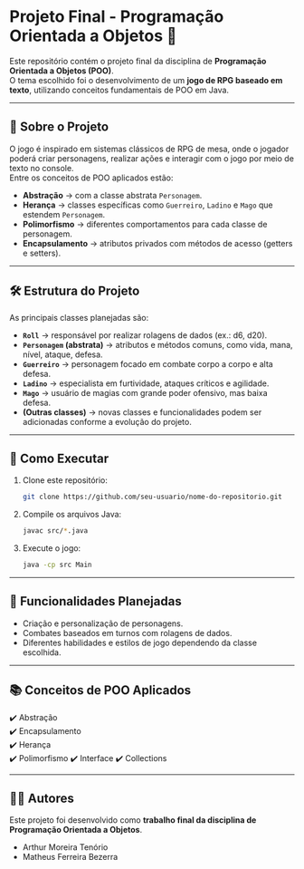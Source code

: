 # Projeto Final - Programação Orientada a Objetos 🎲

Este repositório contém o projeto final da disciplina de **Programação Orientada a Objetos (POO)**.  
O tema escolhido foi o desenvolvimento de um **jogo de RPG baseado em texto**, utilizando conceitos fundamentais de POO em Java.  

---

## 📖 Sobre o Projeto

O jogo é inspirado em sistemas clássicos de RPG de mesa, onde o jogador poderá criar personagens, realizar ações e interagir com o jogo por meio de texto no console.  
Entre os conceitos de POO aplicados estão:  

- **Abstração** → com a classe abstrata `Personagem`.  
- **Herança** → classes específicas como `Guerreiro`, `Ladino` e `Mago` que estendem `Personagem`.  
- **Polimorfismo** → diferentes comportamentos para cada classe de personagem.  
- **Encapsulamento** → atributos privados com métodos de acesso (getters e setters).  

---

## 🛠️ Estrutura do Projeto

As principais classes planejadas são:  

- **`Roll`** → responsável por realizar rolagens de dados (ex.: d6, d20).  
- **`Personagem` (abstrata)** → atributos e métodos comuns, como vida, mana, nível, ataque, defesa.  
- **`Guerreiro`** → personagem focado em combate corpo a corpo e alta defesa.  
- **`Ladino`** → especialista em furtividade, ataques críticos e agilidade.  
- **`Mago`** → usuário de magias com grande poder ofensivo, mas baixa defesa.  
- **(Outras classes)** → novas classes e funcionalidades podem ser adicionadas conforme a evolução do projeto.  

---

## 🚀 Como Executar

1. Clone este repositório:  
   ```bash
   git clone https://github.com/seu-usuario/nome-do-repositorio.git
   ```
2. Compile os arquivos Java:  
   ```bash
   javac src/*.java
   ```
3. Execute o jogo:  
   ```bash
   java -cp src Main
   ```

---

## 📌 Funcionalidades Planejadas

- Criação e personalização de personagens.  
- Combates baseados em turnos com rolagens de dados.  
- Diferentes habilidades e estilos de jogo dependendo da classe escolhida.  

---

## 📚 Conceitos de POO Aplicados

✔️ Abstração  
✔️ Encapsulamento  
✔️ Herança  
✔️ Polimorfismo
✔️ Interface
✔️ Collections

---

## 👨‍💻 Autores

Este projeto foi desenvolvido como **trabalho final da disciplina de Programação Orientada a Objetos**.  

- Arthur Moreira Tenório
- Matheus Ferreira Bezerra  
